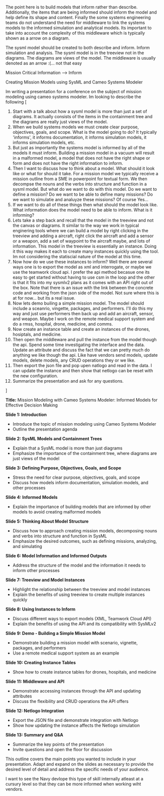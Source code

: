 The point here is to build models that inform rather than describe. Additionally, the items that are being informed should inform the model and help define its shape and content. Finally the some systems engineering teams do not understand the need for middleware to link the systems models to the informed simulation and analytical models. Its important to take into account the complexity of this middleware which is typically shown as a arrow on a diagram.

The sysml model should be created to both describe and inform. Inform simulation and analysis.
The sysml model is in the treeview not in the diagrams. The diagrams are views of the model. 
The middleware is usually denoted as an arrow :(... not that easy

Mission Critical Information --> Inform

Creating Mission Models using SysML and Cameo Systems Modeler

Im writing a presentation for a conference on the subject of mission modeling using cameo systems modeler. Im looking to describe the following [
1. Start with a talk about how a sysml model is more than just a set of diagrams. It actually consists of the items in the containment tree and the diagrams are really just views of the model.
2. When we build systems models we must create clear purpose, objectives, goals, and scope. What is the model going to do? It typically 'informs', it informs documentation, it informs simulation models, it informs simulation models, etc. 
3. But just as importantly the systems model is informed by all of the models it must inform. Building a mission model in a vacuum will result in a malformed model, a model that does not have the right shape or form and does not have the right information to inform. 
4. Then I want to discuss how to think about a model. What should it look like or what for should it take. For a mission model we typically receive a mission outline from a SME in powerpoint for textual form. We then decompse the nouns and the verbs into structure and function in a sysml model. But what do we want to do with this model. Do we want to define a mission? Do we want to be able to define many missions? Do we want to simulatie and analuyze these missions? Of course Yes...
5. If we want to do all of these things then what should the model look like. What information does the model need to be able to inform. What is it informing?
6. Lets take a step back and recall that the model in the treeview and not the canvas or diagrams. It similar to the way we work in typical enginering tools where we can build a model by right clicking in the treeview and adding a aircraft, right click the aircraft and add a sensor or a weapon, add a set of waypoint to the aircraft maybe, and lots of information. This model in the treeview is essentially an instance. Doing it this way makes it each to create many instances quickly using the tool. Im not considering the statiscial nature of the model at this time.
7. Now how do we use these instances to inform? Well there are several ways one is to export the model as xml and interrogate, or maybe we use the teamwork cloud api. I prefer the api method becasue one its easy to get started without having to use csm in the loop and the other is that it fits into my sysmlv2 plans as it comes with an API right out of the box. Note that there is an issue with the link between the concrete code and working from the json side of the model. Not sure where this is at for now... but its a real issue. 
8. Now lets demo builing a simple mission model. The model should include a sceanrio, vingette, packages, and performers. I'll do this my way and just use performers then back up and add an aircraft, sensor, and weapon. Maybe I work on the remote medical support system and do a rmss, hospital, drone, medicine, and comms.
8. Now create an instance table and create an instances of the drones, hosiptals, and medicine.
9. Then open the middleware and pull the instance from the model though the api. Spend some time investigating the interface and the data. Update an attribute and discuss the fact that we can pretty much do anything we like though the api. Like have vendors send models, update models, delete models, any CRUD operations they or we like. 
10. Then export the json file and pop upen natlogo and read in the data. I can update the instance and then show that netlogo can be reset with the new configuration.
11. Summarize the presentation and ask for any questions.

]


**Title:** Mission Modeling with Cameo Systems Modeler: Informed Models for Effective Decision Making

**Slide 1: Introduction**
- Introduce the topic of mission modeling using Cameo Systems Modeler
- Outline the presentation agenda

**Slide 2: SysML Models and Containment Trees**
- Explain that a SysML model is more than just diagrams
- Emphasize the importance of the containment tree, where diagrams are just views of the model

**Slide 3: Defining Purpose, Objectives, Goals, and Scope**
- Stress the need for clear purpose, objectives, goals, and scope
- Discuss how models inform documentation, simulation models, and other processes

**Slide 4: Informed Models**
- Explain the importance of building models that are informed by other models to avoid creating malformed models

**Slide 5: Thinking About Model Structure**
- Discuss how to approach creating mission models, decomposing nouns and verbs into structure and function in SysML
- Emphasize the desired outcomes, such as defining missions, analyzing, and simulating

**Slide 6: Model Information and Informed Outputs**
- Address the structure of the model and the information it needs to inform other processes

**Slide 7: Treeview and Model Instances**
- Highlight the relationship between the treeview and model instances
- Explain the benefits of using treeview to create multiple instances quickly

**Slide 8: Using Instances to Inform**
- Discuss different ways to export models (XML, Teamwork Cloud API)
- Explain the benefits of using the API and its compatibility with SysMLv2

**Slide 9: Demo - Building a Simple Mission Model**
- Demonstrate building a mission model with scenario, vignette, packages, and performers
- Use a remote medical support system as an example

**Slide 10: Creating Instance Tables**
- Show how to create instance tables for drones, hospitals, and medicine

**Slide 11: Middleware and API**
- Demonstrate accessing instances through the API and updating attributes
- Discuss the flexibility and CRUD operations the API offers

**Slide 12: Netlogo Integration**
- Export the JSON file and demonstrate integration with Netlogo
- Show how updating the instance affects the Netlogo simulation

**Slide 13: Summary and Q&A**
- Summarize the key points of the presentation
- Invite questions and open the floor for discussion

This outline covers the main points you wanted to include in your presentation. Adapt and expand on the slides as necessary to provide the desired level of detail and address the specific needs of your audience.

I want to see the Navy devlope this type of skill internally atleast at a cursury level so that they can be more informed when working wiht vendors.